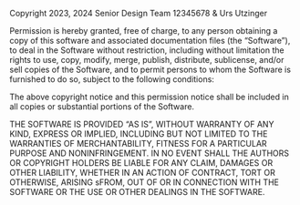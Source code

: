 Copyright 2023, 2024 Senior Design Team 12345678 & Urs Utzinger

Permission is hereby granted, free of charge, to any person obtaining a copy of 
this software and associated documentation files (the “Software”), to deal in 
the Software without restriction, including without limitation the rights to use, 
copy, modify, merge, publish, distribute, sublicense, and/or sell copies of the 
Software, and to permit persons to whom the Software is furnished to do so, 
subject to the following conditions:

The above copyright notice and this permission notice shall be included in all 
copies or substantial portions of the Software.

THE SOFTWARE IS PROVIDED “AS IS”, WITHOUT WARRANTY OF ANY KIND, 
EXPRESS OR IMPLIED, INCLUDING BUT NOT LIMITED TO THE WARRANTIES 
OF MERCHANTABILITY, FITNESS FOR A PARTICULAR PURPOSE AND 
NONINFRINGEMENT. IN NO EVENT SHALL THE AUTHORS OR COPYRIGHT
HOLDERS BE LIABLE FOR ANY CLAIM, DAMAGES OR OTHER LIABILITY, 
WHETHER IN AN ACTION OF CONTRACT, TORT OR OTHERWISE, ARISING 
sFROM, OUT OF OR IN CONNECTION WITH THE SOFTWARE OR THE USE OR
OTHER DEALINGS IN THE SOFTWARE.
